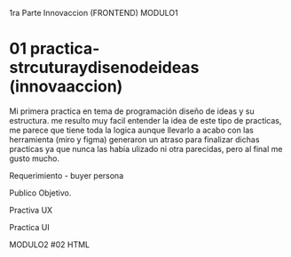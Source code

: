 1ra Parte Innovaccion (FRONTEND)
MODULO1 
# 01 practica-strcuturaydisenodeideas (innovaaccion)

Mi primera practica en tema de programación diseño de ideas y su estructura.
me resulto muy facil entender la idea de este tipo de practicas, me parece que tiene toda la logica aunque llevarlo a acabo con las herramienta (miro y figma) generaron un atraso para finalizar dichas practicas ya que nunca las habia ulizado ni otra parecidas, pero al final me gusto mucho. 

Requerimiento - buyer persona

Publico Objetivo.

Practiva UX

Practica UI

MODULO2
#02 HTML
 
